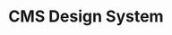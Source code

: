 ---
title: CMS Design System
link: https://design.cms.gov
image: /assets/images/projects/project-cmsds.png
home: true
---